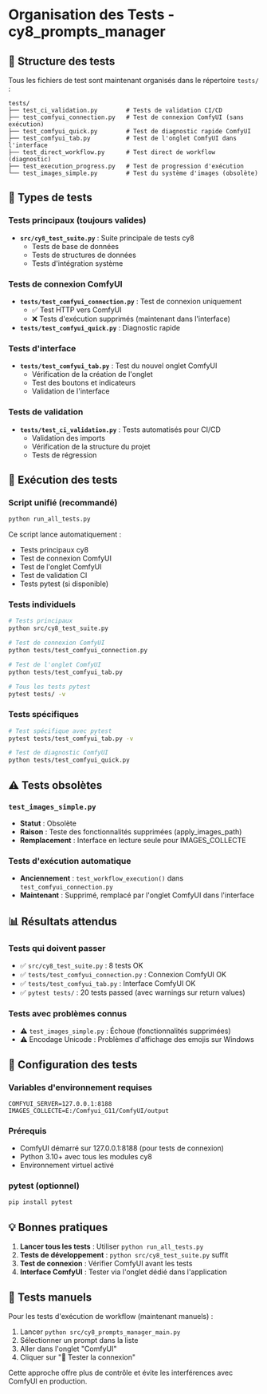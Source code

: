 # Organisation des Tests - cy8_prompts_manager

## 📁 Structure des tests

Tous les fichiers de test sont maintenant organisés dans le répertoire `tests/` :

```
tests/
├── test_ci_validation.py        # Tests de validation CI/CD
├── test_comfyui_connection.py   # Test de connexion ComfyUI (sans exécution)
├── test_comfyui_quick.py        # Test de diagnostic rapide ComfyUI
├── test_comfyui_tab.py          # Test de l'onglet ComfyUI dans l'interface
├── test_direct_workflow.py      # Test direct de workflow (diagnostic)
├── test_execution_progress.py   # Test de progression d'exécution
└── test_images_simple.py        # Test du système d'images (obsolète)
```

## 🧪 Types de tests

### Tests principaux (toujours valides)
- **`src/cy8_test_suite.py`** : Suite principale de tests cy8
  - Tests de base de données
  - Tests de structures de données
  - Tests d'intégration système

### Tests de connexion ComfyUI
- **`tests/test_comfyui_connection.py`** : Test de connexion uniquement
  - ✅ Test HTTP vers ComfyUI
  - ❌ Tests d'exécution supprimés (maintenant dans l'interface)
- **`tests/test_comfyui_quick.py`** : Diagnostic rapide

### Tests d'interface
- **`tests/test_comfyui_tab.py`** : Test du nouvel onglet ComfyUI
  - Vérification de la création de l'onglet
  - Test des boutons et indicateurs
  - Validation de l'interface

### Tests de validation
- **`tests/test_ci_validation.py`** : Tests automatisés pour CI/CD
  - Validation des imports
  - Vérification de la structure du projet
  - Tests de régression

## 🚀 Exécution des tests

### Script unifié (recommandé)
```bash
python run_all_tests.py
```
Ce script lance automatiquement :
- Tests principaux cy8
- Test de connexion ComfyUI
- Test de l'onglet ComfyUI
- Test de validation CI
- Tests pytest (si disponible)

### Tests individuels
```bash
# Tests principaux
python src/cy8_test_suite.py

# Test de connexion ComfyUI
python tests/test_comfyui_connection.py

# Test de l'onglet ComfyUI
python tests/test_comfyui_tab.py

# Tous les tests pytest
pytest tests/ -v
```

### Tests spécifiques
```bash
# Test spécifique avec pytest
pytest tests/test_comfyui_tab.py -v

# Test de diagnostic ComfyUI
python tests/test_comfyui_quick.py
```

## ⚠️ Tests obsolètes

### `test_images_simple.py`
- **Statut** : Obsolète
- **Raison** : Teste des fonctionnalités supprimées (apply_images_path)
- **Remplacement** : Interface en lecture seule pour IMAGES_COLLECTE

### Tests d'exécution automatique
- **Anciennement** : `test_workflow_execution()` dans `test_comfyui_connection.py`
- **Maintenant** : Supprimé, remplacé par l'onglet ComfyUI dans l'interface

## 📊 Résultats attendus

### Tests qui doivent passer
- ✅ `src/cy8_test_suite.py` : 8 tests OK
- ✅ `tests/test_comfyui_connection.py` : Connexion ComfyUI OK
- ✅ `tests/test_comfyui_tab.py` : Interface ComfyUI OK
- ✅ `pytest tests/` : 20 tests passed (avec warnings sur return values)

### Tests avec problèmes connus
- ⚠️ `test_images_simple.py` : Échoue (fonctionnalités supprimées)
- ⚠️ Encodage Unicode : Problèmes d'affichage des emojis sur Windows

## 🔧 Configuration des tests

### Variables d'environnement requises
```env
COMFYUI_SERVER=127.0.0.1:8188
IMAGES_COLLECTE=E:/Comfyui_G11/ComfyUI/output
```

### Prérequis
- ComfyUI démarré sur 127.0.0.1:8188 (pour tests de connexion)
- Python 3.10+ avec tous les modules cy8
- Environnement virtuel activé

### pytest (optionnel)
```bash
pip install pytest
```

## 💡 Bonnes pratiques

1. **Lancer tous les tests** : Utiliser `python run_all_tests.py`
2. **Tests de développement** : `python src/cy8_test_suite.py` suffit
3. **Test de connexion** : Vérifier ComfyUI avant les tests
4. **Interface ComfyUI** : Tester via l'onglet dédié dans l'application

## 🎯 Tests manuels

Pour les tests d'exécution de workflow (maintenant manuels) :
1. Lancer `python src/cy8_prompts_manager_main.py`
2. Sélectionner un prompt dans la liste
3. Aller dans l'onglet "ComfyUI"
4. Cliquer sur "🔗 Tester la connexion"

Cette approche offre plus de contrôle et évite les interférences avec ComfyUI en production.
